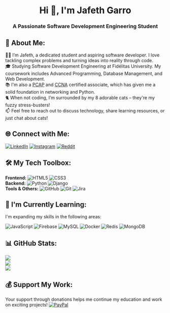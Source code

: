 <h1 align="center">Hi 👋, I'm Jafeth Garro</h1>
<h3 align="center">A Passionate Software Development Engineering Student</h3>

<!-- ![Profile Banner]() -->

## 💫 About Me:
👨‍💻 I’m Jafeth, a dedicated student and aspiring software developer. I love tackling complex problems and turning ideas into reality through code.<br>
🎓 Studying Software Development Engineering at Fidélitas University. My coursework includes Advanced Programming, Database Management, and Web Development.<br>
📚 I'm also a [PCAP](https://www.credly.com/badges/27a4fd61-c3ac-496b-94e6-84c1a4a020a8/public_url) and [CCNA](https://www.credly.com/badges/ede9243e-8731-4511-9aa4-87fdf0fc0802/public_url) certified associate, which has given me a solid foundation in networking and Python.<br>
🐈 When not coding, I’m surrounded by my 8 adorable cats – they're my fuzzy stress-busters!<br>
📫 Feel free to reach out to discuss technology, share learning resources, or just chat about cats!

## 🌐 Connect with Me:
[![LinkedIn](https://img.shields.io/badge/LinkedIn-%230077B5.svg?logo=linkedin&logoColor=white)](https://www.linkedin.com/in/jafeth-garro-rold%C3%A1n-8ab499171/) 
[![Instagram](https://img.shields.io/badge/Instagram-%23E4405F.svg?logo=Instagram&logoColor=white)](https://instagram.com/jafeth636) 
[![Reddit](https://img.shields.io/badge/Reddit-%23FF4500.svg?logo=Reddit&logoColor=white)](https://reddit.com/user/Jafeth636) 

## 🛠️ My Tech Toolbox:
**Frontend:** ![HTML5](https://img.shields.io/badge/html5-%23E34F26.svg?style=flat-square&logo=html5&logoColor=white) ![CSS3](https://img.shields.io/badge/css3-%231572B6.svg?style=flat-square&logo=css3&logoColor=white)<br>
**Backend:** ![Python](https://img.shields.io/badge/python-3670A0?style=flat-square&logo=python&logoColor=ffdd54) ![Django](https://img.shields.io/badge/django-%23092E20.svg?style=flat-square&logo=django&logoColor=white)<br>
**Tools & Others:** ![GitHub](https://img.shields.io/badge/github-%23121011.svg?style=flat-square&logo=github&logoColor=white) ![Git](https://img.shields.io/badge/git-%23F05033.svg?style=flat-square&logo=git&logoColor=white) ![Jira](https://img.shields.io/badge/jira-%230A0FFF.svg?style=flat-square&logo=jira&logoColor=white)<br>

## 🌱 I'm Currently Learning:
I'm expanding my skills in the following areas:

![JavaScript](https://img.shields.io/badge/javascript-%23323330.svg?style=flat-square&logo=javascript&logoColor=%23F7DF1E)
![Firebase](https://img.shields.io/badge/firebase-%23039BE5.svg?style=flat-square&logo=firebase&logoColor=white)
![MySQL](https://img.shields.io/badge/mysql-%2300000f.svg?style=flat-square&logo=mysql&logoColor=white)
![Docker](https://img.shields.io/badge/docker-%230db7ed.svg?style=flat-square&logo=docker&logoColor=white)
![Redis](https://img.shields.io/badge/redis-%23DD0031.svg?style=flat-square&logo=redis&logoColor=white)
![MongoDB](https://img.shields.io/badge/MongoDB-%234ea94b.svg?style=flat-square&logo=mongodb&logoColor=white)

<!-- ## 📚 Key Projects: -->

## 📊 GitHub Stats:
![](https://github-readme-stats.vercel.app/api?username=IAmJafeth&theme=radical&hide_border=false&include_all_commits=true&count_private=true&bg_color=1e1e2e&text_color=cdd6f4&icon_color=cba6f7&title_color=94e2d5)<br/>
![](https://github-readme-streak-stats.herokuapp.com/?user=IAmJafeth&theme=radical&hide_border=false&theme=catppuccin_mocha)<br/>
![](https://github-readme-stats.vercel.app/api/top-langs/?username=IAmJafeth&theme=radical&hide_border=false&include_all_commits=true&count_private=true&layout=compact&bg_color=1e1e2e&text_color=cdd6f4&icon_color=cba6f7&title_color=94e2d5)

## 💰 Support My Work:
Your support through donations helps me continue my education and work on exciting projects! [![PayPal](https://img.shields.io/badge/PayPal-00457C?style=for-the-badge&logo=paypal&logoColor=white)](https://paypal.me/Jafeth636)
